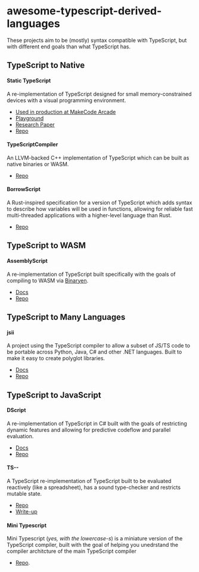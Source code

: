 # awesome-typescript-derived-languages

These projects aim to be (mostly) syntax compatible with TypeScript, but with different end goals than what TypeScript has. 

## TypeScript to Native

#### Static TypeScript

A re-implementation of TypeScript designed for small memory-constrained devices with a visual programming environment.

- [Used in production at MakeCode Arcade](https://arcade.makecode.com)
- [Playground](https://makecode.com/playground#functions)
- [Research Paper](https://www.microsoft.com/en-us/research/publication/static-typescript/)
- [Repo](https://github.com/microsoft/pxt/tree/master/pxtcompiler)

#### TypeScriptCompiler

An LLVM-backed C++ implementation of TypeScript which can be built as native binaries or WASM.

- [Repo](https://github.com/ASDAlexander77/TypeScriptCompiler)

#### BorrowScript

A Rust-inspired specification for a version of TypeScript which adds syntax to describe how variables will be used in functions, allowing for reliable fast multi-threaded applications with a higher-level language than Rust.

- [Repo](https://github.com/alshdavid/BorrowScript)

## TypeScript to WASM

#### AssemblyScript

A re-implementation of TypeScript built specifically with the goals of compiling to WASM via [Binaryen](https://github.com/WebAssembly/binaryen).

- [Docs](https://www.assemblyscript.org)
- [Repo](https://github.com/AssemblyScript)

## TypeScript to Many Languages

#### jsii

A project using the TypeScript compiler to allow a subset of JS/TS code to be portable across Python, Java, C# and other .NET languages. Built to make it easy to create polyglot libraries.

- [Docs](https://aws.github.io/jsii/)
- [Repo](https://github.com/aws/jsii/tree/main/packages/jsii)

## TypeScript to JavaScript

#### DScript

A re-implementation of TypeScript in C# built with the goals of restricting dynamic features and allowing for predictive codeflow and parallel evaluation. 

- [Docs](https://github.com/microsoft/BuildXL/blob/master/Documentation/Wiki/DScript/Introduction.md#DScript-guiding-principles)
- [Repo](https://github.com/microsoft/BuildXL/tree/master/Public/Src/FrontEnd/TypeScript.Net/TypeScript.Net)

#### TS--

A TypeScript re-implementation of TypeScript built to be evaluated reactively (like a spreadsheet), has a sound type-checker and restricts mutable state.

- [Repo](https://github.com/jaked/programmable-matter#language)
- [Write-up](https://jaked.org/blog/2021-09-07-Reconstructing-TypeScript-part-0)

#### Mini Typescript

Mini Typescript (_yes, with the lowercase-s_) is a miniature version of the TypeScript compiler, built with the goal of helping you unedrstand the compiler architcture of the main TypeScript compiler

- [Repo](https://github.com/sandersn/mini-typescript).
